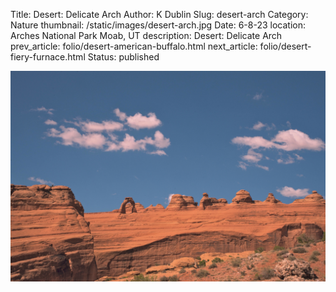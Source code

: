 Title: Desert: Delicate Arch
Author: K Dublin
Slug: desert-arch
Category: Nature
thumbnail: /static/images/desert-arch.jpg
Date: 6-8-23
location: Arches National Park Moab, UT
description: Desert: Delicate Arch
prev_article: folio/desert-american-buffalo.html
next_article: folio/desert-fiery-furnace.html
Status: published

<img src="../static/images/desert-arch.jpg" alt="Desert: Delicate Arch" width=1000px />

